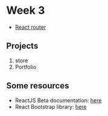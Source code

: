 # Week 3

- [React router](../materials/react-router.md)

## Projects

1. store
2. Portfolio

## Some resources

- ReactJS Beta documentation: [here](https://beta.reactjs.org/)
- React Bootstrap library: [here](https://react-bootstrap.netlify.app/)

